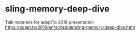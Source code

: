 # sling-memory-deep-dive
Talk materials for adaptTo 2018 presentation https://adapt.to/2018/en/schedule/sling-memory-deep-dive.html

